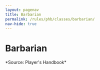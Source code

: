 ```yaml
---
layout: pagenav
title: Barbarian
permalink: /rules/phb/classes/barbarian/
nav-hide: true
---
```


<h1 id="classes">
    Barbarian
</h1>
*Source: Player's Handbook*